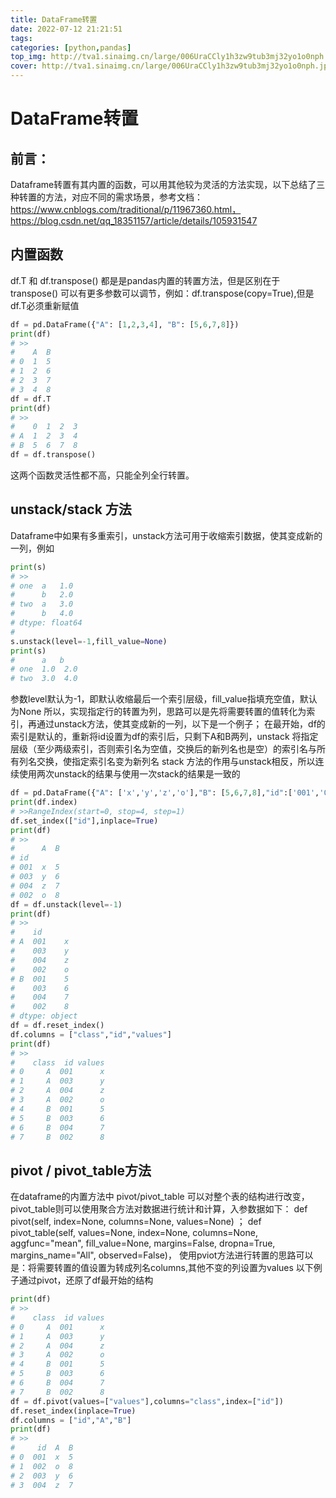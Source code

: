 ```yaml
---
title: DataFrame转置
date: 2022-07-12 21:21:51
tags:
categories: [python,pandas]
top_img: http://tva1.sinaimg.cn/large/006UraCCly1h3zw9tub3mj32yo1o0nph.jpg
cover: http://tva1.sinaimg.cn/large/006UraCCly1h3zw9tub3mj32yo1o0nph.jpg
---
```

# DataFrame转置
## 前言：
Dataframe转置有其内置的函数，可以用其他较为灵活的方法实现，以下总结了三种转置的方法，对应不同的需求场景，参考文档：https://www.cnblogs.com/traditional/p/11967360.html，https://blog.csdn.net/qq_18351157/article/details/105931547
## 内置函数
df.T 和 df.transpose() 都是是pandas内置的转置方法，但是区别在于transpose() 可以有更多参数可以调节，例如：df.transpose(copy=True),但是df.T必须重新赋值
```python
df = pd.DataFrame({"A": [1,2,3,4], "B": [5,6,7,8]})
print(df)
# >>
#    A  B  
# 0  1  5
# 1  2  6
# 2  3  7
# 3  4  8
df = df.T
print(df)
# >>
#    0  1  2  3
# A  1  2  3  4
# B  5  6  7  8
df = df.transpose()
```
这两个函数灵活性都不高，只能全列全行转置。
## unstack/stack 方法
Dataframe中如果有多重索引，unstack方法可用于收缩索引数据，使其变成新的一列，例如
```python
print(s)
# >>
# one  a   1.0
#      b   2.0
# two  a   3.0
#      b   4.0
# dtype: float64
# 
s.unstack(level=-1,fill_value=None)
print(s)
#      a   b
# one  1.0  2.0
# two  3.0  4.0
```  
参数level默认为-1，即默认收缩最后一个索引层级，fill_value指填充空值，默认为None
所以，实现指定行的转置为列，思路可以是先将需要转置的值转化为索引，再通过unstack方法，使其变成新的一列，以下是一个例子；
在最开始，df的索引是默认的，重新将id设置为df的索引后，只剩下A和B两列，unstack 将指定层级（至少两级索引，否则索引名为空值，交换后的新列名也是空）的索引名与所有列名交换，使指定索引名变为新列名
stack 方法的作用与unstack相反，所以连续使用两次unstack的结果与使用一次stack的结果是一致的
```python
df = pd.DataFrame({"A": ['x','y','z','o'],"B": [5,6,7,8],"id":['001','003','004','002']})
print(df.index)
# >>RangeIndex(start=0, stop=4, step=1)
df.set_index(["id"],inplace=True)
print(df)
# >>
#      A  B
# id       
# 001  x  5
# 003  y  6
# 004  z  7
# 002  o  8
df = df.unstack(level=-1)
print(df)
# >>
#    id 
# A  001    x
#    003    y
#    004    z
#    002    o
# B  001    5
#    003    6
#    004    7
#    002    8
# dtype: object
df = df.reset_index()
df.columns = ["class","id","values"]
print(df)
# >>
#    class  id values
# 0     A  001      x
# 1     A  003      y
# 2     A  004      z
# 3     A  002      o
# 4     B  001      5
# 5     B  003      6
# 6     B  004      7
# 7     B  002      8
```
## pivot / pivot_table方法
在dataframe的内置方法中 pivot/pivot_table 可以对整个表的结构进行改变，pivot_table则可以使用聚合方法对数据进行统计和计算，入参数据如下：
def pivot(self, index=None, columns=None, values=None) ；
def pivot_table(self, values=None, index=None, columns=None, aggfunc="mean", fill_value=None, margins=False, dropna=True, margins_name="All", observed=False)，
使用pviot方法进行转置的思路可以是：将需要转置的值设置为转成列名columns,其他不变的列设置为values
以下例子通过pivot，还原了df最开始的结构
```python
print(df)
# >>
#    class  id values
# 0     A  001      x
# 1     A  003      y
# 2     A  004      z
# 3     A  002      o
# 4     B  001      5
# 5     B  003      6
# 6     B  004      7
# 7     B  002      8
df = df.pivot(values=["values"],columns="class",index=["id"])
df.reset_index(inplace=True)
df.columns = ["id","A","B"]
print(df)
# >>
#     id  A  B
# 0  001  x  5
# 1  002  o  8
# 2  003  y  6
# 3  004  z  7

```



